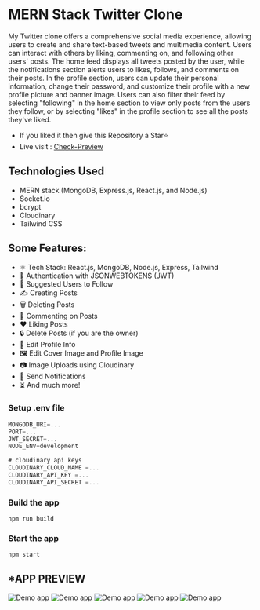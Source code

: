 
# MERN Stack Twitter Clone

My Twitter clone offers a comprehensive social media experience, allowing users to create and share text-based tweets and multimedia content. Users can interact with others by liking, commenting on, and following other users' posts. The home feed displays all tweets posted by the user, while the notifications section alerts users to likes, follows, and comments on their posts. In the profile section, users can update their personal information, change their password, and customize their profile with a new profile picture and banner image. Users can also filter their feed by selecting "following" in the home section to view only posts from the users they follow, or by selecting "likes" in the profile section to see all the posts they've liked.


- If you liked it then give this Repository a Star⭐
- Live visit : [Check-Preview](https://twitter-mern-2pxe.onrender.com/)

## Technologies Used

- MERN stack (MongoDB, Express.js, React.js, and Node.js)
- Socket.io
- bcrypt
- Cloudinary
- Tailwind CSS

## Some Features:

-   ⚛️ Tech Stack: React.js, MongoDB, Node.js, Express, Tailwind
-   🔐 Authentication with JSONWEBTOKENS (JWT)
-   👥 Suggested Users to Follow
-   ✍️ Creating Posts
-   🗑️ Deleting Posts
-   💬 Commenting on Posts
-   ❤️ Liking Posts
-   🔒 Delete Posts (if you are the owner)
-   📝 Edit Profile Info
-   🖼️ Edit Cover Image and Profile Image
-   📷 Image Uploads using Cloudinary
-   🔔 Send Notifications
-   ⏳ And much more!

### Setup .env file

```js
MONGODB_URI=...
PORT=...
JWT_SECRET=...
NODE_ENV=development

# cloudinary api keys
CLOUDINARY_CLOUD_NAME =... 
CLOUDINARY_API_KEY =...
CLOUDINARY_API_SECRET =...

```

### Build the app

```shell
npm run build
```

### Start the app

```shell
npm start
```

## *APP PREVIEW
![Demo app](https://i.ibb.co/LvyQvb8/1.png)
![Demo app](https://i.ibb.co/HnQLW1F/2.png)
![Demo app](https://i.ibb.co/3yHy7S2/3.png)
![Demo app](https://i.ibb.co/YT6j3zS/4.png)
![Demo app](https://i.ibb.co/26j6qQM/5.png)

